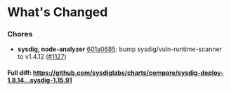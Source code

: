 # What's Changed

### Chores
- **sysdig, node-analyzer** [601a0685](https://github.com/sysdiglabs/charts/commit/601a0685639cefc10ec9120c74153f4bb2ac2473): bump sysdig/vuln-runtime-scanner to v1.4.12 ([#1127](https://github.com/sysdiglabs/charts/issues/1127))

#### Full diff: https://github.com/sysdiglabs/charts/compare/sysdig-deploy-1.8.14...sysdig-1.15.91
